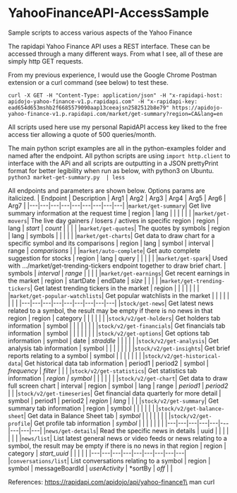 # YahooFinanceAPI-AccessSample
 Sample scripts to access various aspects of the Yahoo Finance 

The rapidapi Yahoo Finance API uses a REST interface. These can be accessed through a many different ways. From what I see, all of these are simply http GET requests.

From my previous experience, I would use the Google Chrome Postman extension or a curl command (see below) to test these.

```
curl -X GET -H "Content-Type: application/json" -H "x-rapidapi-host: apidojo-yahoo-finance-v1.p.rapidapi.com" -H "x-rapidapi-key: ead654d653mshb2f6685579090aap13ceeajsn2582512b8e79" https://apidojo-yahoo-finance-v1.p.rapidapi.com/market/get-summary?region=CA&lang=en
```

All scripts used here use my personal RapidAPI access key liked to the free access tier allowing a quote of 500 queries/month.

The main python script examples are all in the python-examples folder and named after the endpoint. All python scripts are using ```import http.client``` to interface with the APi and all scripts are outputting in a JSON prettyPrint format for better legibility when run as below, with python3 on Ubuntu.
```python3 market-get-summary.py  | less``` 


All endpoints and parameters are shown below. Options params are italicized. 
| Endpoint | Description | Arg1 | Arg2 | Arg3 | Arg4 | Arg5 | Arg6 | Arg7 |
|---|---|---|---|---|---|---|---|---|
|```market/get-summary```| Get live summary information at the request time | region | lang | | | | | |
|```market/get-movers```| The live day gainers / losers / actives in specific region | region | lang | *start* | *count* | | | |
|```market/get-quotes```| The quotes by symbols | region | lang | symbols | | | | |
|```market/get-charts```| Get data to draw chart for a specific symbol and its comparisons | region | lang | symbol | interval | range | *comparisons* | |
|```market/auto-complete```| Get auto complete suggestion for stocks | region | lang | query | | | | |
|```market/get-spark```| Used with …/market/get-trending-tickers endpoint together to draw brief chart. | symbols | *interval* | *range* | | | |
|```market/get-earnings```| Get recent earnings in the market | region | startDate | endDate | *size* | | | |
|```market/get-trending-tickers```| Get latest trending tickers in the market | region | | | | | | |
|```market/get-popular-watchlists```| Get popular watchlists in the market | | | | | | | |
|---|---|---|---|---|---|---|---|---|
|```stock/get-news```| Get latest news related to a symbol, the result may be empty if there is no news in that region | region | category | | | | | |
|```stock/v2/get-holders```| Get holders tab information | symbol | | | | | | |
|```stock/v2/get-financials```| Get financials tab information | symbol | | | | | | |
|```stock/v2/get-options```| Get options tab information | symbol | date | *straddle* | | | | |
|```stock/v2/get-analysis```| Get analysis tab information | symbol | | | | | | |
|```stock/v2/get-insights```| Get brief reports relating to a symbol | symbol | | | | | | |
|```stock/v2/get-historical-data```| Get historical data tab information | period1 | period2 | symbol | *frequency* | *filter* | | |
|```stock/v2/get-statistics```| Get statistics tab information | *region | symbol* | | | | | |
|```stock/v2/get-chart```| Get data to draw full screen chart | interval | region | symbol | lang | range | *period1* | *period2* | |
|```stock/v2/get-timeseries```| Get financial data quarterly for more detail | symbol | period1 | period2 | *region* | *lang* | | |
|```stock/v2/get-summary```| Get summary tab information | region | symbol | | | | | |
|```stock/v2/get-balance-sheet```| Get data in Balance Sheet tab | *symbol* | | | | | | |
|```stock/v2/get-profile```| Get profile tab information | *symbol* | | | | | | |
|---|---|---|---|---|---|---|---|---|
|```news/get-details```| Read the specific news in details | uuid | | | | | | |
|```news/list```| List latest general news or video feeds or news relating to a symbol, the result may be empty if there is no news in that region | region | category | *start_uuid* | | | | |
|---|---|---|---|---|---|---|---|---|
|```conversations/list```| List conversations relating to a symbol | region | symbol | messageBoardId | *userActivity* | *sortBy | *off* | |


References:
https://rapidapi.com/apidojo/api/yahoo-finance1\
man curl